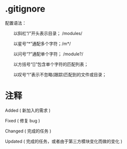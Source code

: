 # .gitignore 

配置语法：

　　以斜杠“/”开头表示目录； /modules/

　　以星号“*”通配多个字符；/m\*/

　　以问号“?”通配单个字符； /module?/

　　以方括号“[]”包含单个字符的匹配列表；

　　以叹号“!”表示不忽略(跟踪)匹配到的文件或目录；



# 注释

Added ( 新加入的需求 )

Fixed ( 修复 bug )

Changed ( 完成的任务 )

Updated ( 完成的任务，或者由于第三方模块变化而做的变化 )
